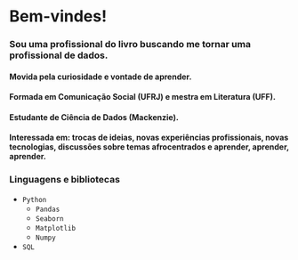 # Bem-vindes! 


### Sou uma profissional do livro buscando me tornar uma profissional de dados.
#### Movida pela curiosidade e vontade de aprender. 
#### Formada em Comunicação Social (UFRJ) e mestra em Literatura (UFF).
#### Estudante de Ciência de Dados (Mackenzie).
#### Interessada em: trocas de ideias, novas experiências profissionais, novas tecnologias, discussões sobre temas afrocentrados e aprender, aprender, aprender. 



### Linguagens e bibliotecas

- ``Python``
    - ``Pandas``
    - ``Seaborn``
    - ``Matplotlib``
    - ``Numpy``
- ``SQL``


